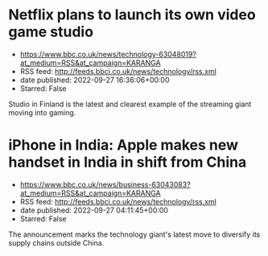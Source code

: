 # Netflix plans to launch its own video game studio
 - https://www.bbc.co.uk/news/technology-63048019?at_medium=RSS&at_campaign=KARANGA
 - RSS feed: http://feeds.bbci.co.uk/news/technology/rss.xml
 - date published: 2022-09-27 16:36:06+00:00
 - Starred: False

Studio in Finland is the latest and clearest example of the streaming giant moving into gaming.

# iPhone in India: Apple makes new handset in India in shift from China
 - https://www.bbc.co.uk/news/business-63043083?at_medium=RSS&at_campaign=KARANGA
 - RSS feed: http://feeds.bbci.co.uk/news/technology/rss.xml
 - date published: 2022-09-27 04:11:45+00:00
 - Starred: False

The announcement marks the technology giant's latest move to diversify its supply chains outside China.
